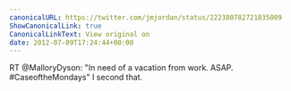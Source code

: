 ```yaml
---
canonicalURL: https://twitter.com/jmjordan/status/222380782721835009
ShowCanonicalLink: true
CanonicalLinkText: View original on
date: 2012-07-09T17:24:44+00:00
---
```

RT @MalloryDyson: "In need of a vacation from work.  ASAP.  #CaseoftheMondays" I second that.